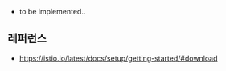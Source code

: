 
* to be implemented..


## 레퍼런스 ##

* https://istio.io/latest/docs/setup/getting-started/#download
